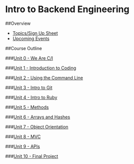 # Intro to Backend Engineering

##Overview

+ [Topics/Sign Up Sheet](https://docs.google.com/a/campinteractive.org/document/d/1peUfyjZzFybivN3OjjstwbhmTqDrRDD2qZ81e6jc0wc/edit?usp=sharing)
+ [Upcoming Events](http://www.weare.ci/events/)

##Course Outline

###[Unit 0 - We Are C/I](unit-00)

###[Unit 1 - Introduction to Coding](unit-01)

###[Unit 2 - Using the Command Line](unit-02)

###[Unit 3 - Intro to Git](unit-03)

###[Unit 4 - Intro to Ruby](unit-04)

###[Unit 5 - Methods](unit-05)

###[Unit 6 - Arrays and Hashes](unit-06)

###[Unit 7 - Object Orientation](unit-07)

###[Unit 8 - MVC](unit-08)

###[Unit 9 - APIs](unit-09)

###[Unit 10 - Final Project](unit-10)
